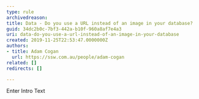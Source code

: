 ```yaml
---
type: rule
archivedreason: 
title: Data - Do you use a URL instead of an image in your database?
guid: 34dc2b0c-7bf3-442a-b10f-960a8af7e4a3
uri: data-do-you-use-a-url-instead-of-an-image-in-your-database
created: 2019-11-25T22:53:47.0000000Z
authors:
- title: Adam Cogan
  url: https://ssw.com.au/people/adam-cogan
related: []
redirects: []

---
```



Enter Intro Text
<br><excerpt class='endintro'></excerpt><br>



